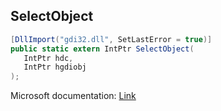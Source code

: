 ## SelectObject

```csharp
[DllImport("gdi32.dll", SetLastError = true)]
public static extern IntPtr SelectObject(
   IntPtr hdc,
   IntPtr hgdiobj
);
```

Microsoft documentation: [Link](https://docs.microsoft.com/en-us/windows/win32/api/wingdi/nf-wingdi-selectobject)
